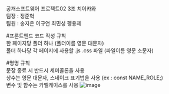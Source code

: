 공개소프트웨어 프로젝트02 3조 치이카와  
팀장 : 정준혁  
팀원 : 송지은 이규연 최민성 펭용제  

#프론트엔드 코드 작성 규칙  
  한 페이지당 폴더 하나 (폴더이름 영문 대문자)  
  폴더 하나당 각 페이지에 사용할 .js .css 파일 (파일이름 영문 소문자)  

#명명 규칙  
  문장 종료 시 반드시 세미콜론을 사용  
  상수는 영문 대문자, 스네이크 표기법을 사용 (ex : const NAME_ROLE;)  
  변수 및 함수는 카멜케이스를 사용 ![image](https://github.com/user-attachments/assets/14802552-e820-4e8e-8578-b057c05ac871)
